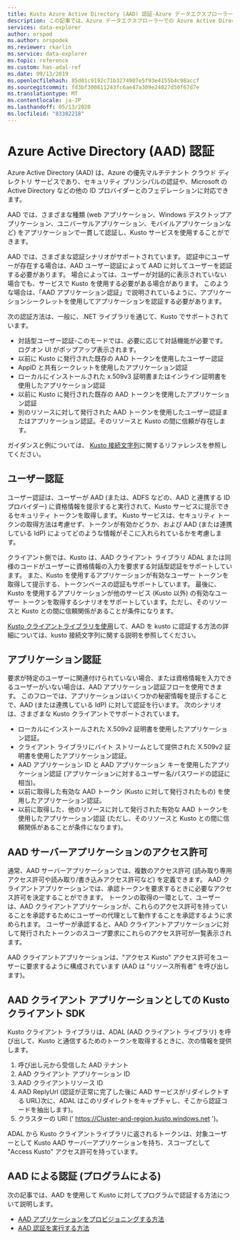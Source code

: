 ```yaml
---
title: Kusto Azure Active Directory (AAD) 認証-Azure データエクスプローラー
description: この記事では、Azure データエクスプローラーでの Azure Active Directory (AAD) 認証について説明します。
services: data-explorer
author: orspod
ms.author: orspodek
ms.reviewer: rkarlin
ms.service: data-explorer
ms.topic: reference
ms.custom: has-adal-ref
ms.date: 09/13/2019
ms.openlocfilehash: 85d01c9192c71b3274907e5f93e4155b4c98accf
ms.sourcegitcommit: fd3bf300811243fc6ae47a309e24027d50f67d7e
ms.translationtype: MT
ms.contentlocale: ja-JP
ms.lasthandoff: 05/13/2020
ms.locfileid: "83382218"
---
```

# <a name="azure-active-directory-aad-authentication"></a>Azure Active Directory (AAD) 認証

Azure Active Directory (AAD) は、Azure の優先マルチテナント クラウド ディレクトリ サービスであり、セキュリティ プリンシパルの認証や、Microsoft の Active Directory などの他の ID プロバイダーとのフェデレーションに対応できます。

AAD では、さまざまな種類 (web アプリケーション、Windows デスクトップアプリケーション、ユニバーサルアプリケーション、モバイルアプリケーションなど) をアプリケーションで一貫して認証し、Kusto サービスを使用することができます。

AAD では、さまざまな認証シナリオがサポートされています。
認証中にユーザーが存在する場合は、AAD ユーザー認証によって AAD に対してユーザーを認証する必要があります。
場合によっては、ユーザーが対話的に表示されていない場合でも、サービスで Kusto を使用する必要がある場合があります。 このような場合は、「AAD アプリケーション認証」で説明されているように、アプリケーションシークレットを使用してアプリケーションを認証する必要があります。

次の認証方法は、一般に、.NET ライブラリを通じて、Kusto でサポートされています。

* 対話型ユーザー認証-このモードでは、必要に応じて対話機能が必要です。ログオン UI がポップアップ表示されます。
* 以前に Kusto に発行された既存の AAD トークンを使用したユーザー認証
* AppID と共有シークレットを使用したアプリケーション認証
* ローカルにインストールされた x.509v3 証明書またはインライン証明書を使用したアプリケーション認証
* 以前に Kusto に発行された既存の AAD トークンを使用したアプリケーション認証
* 別のリソースに対して発行された AAD トークンを使用したユーザー認証またはアプリケーション認証。そのリソースと Kusto の間に信頼が存在します。

ガイダンスと例については、 [Kusto 接続文字列](../../api/connection-strings/kusto.md)に関するリファレンスを参照してください。

## <a name="user-authentication"></a>ユーザー認証

ユーザー認証は、ユーザーが AAD (または、ADFS などの、AAD と連携する ID プロバイダー) に資格情報を提示すると実行されて、Kusto サービスに提示できるセキュリティ トークンを取得します。 Kusto サービスは、セキュリティ トークンの取得方法は考慮せず、トークンが有効かどうか、および AAD (または連携している IdP) によってどのような情報がそこに入れられているかを考慮します。

クライアント側では、Kusto は、AAD クライアント ライブラリ ADAL または同様のコードがユーザーに資格情報の入力を要求する対話型認証をサポートしています。 また、Kusto を使用するアプリケーションが有効なユーザー トークンを取得して提示する、トークンベースの認証もサポートしています。 最後に、Kusto を使用するアプリケーションが他のサービス (Kusto 以外) の有効なユーザー トークンを取得するシナリオをサポートしています。ただし、そのリソースと Kusto との間に信頼関係があることが条件になります。

[Kusto クライアントライブラリを使用](../../api/connection-strings/kusto.md)して、AAD を kusto に認証する方法の詳細については、kusto 接続文字列に関する説明を参照してください。

## <a name="application-authentication"></a>アプリケーション認証

要求が特定のユーザーに関連付けられていない場合、または資格情報を入力できるユーザーがいない場合は、AAD アプリケーション認証フローを使用できます。 このフローでは、アプリケーションはいくつかの秘密情報を提示することで、AAD (または連携している IdP) に対して認証を行います。 次のシナリオは、さまざまな Kusto クライアントでサポートされています。

* ローカルにインストールされた X.509v2 証明書を使用したアプリケーション認証。
* クライアント ライブラリにバイト ストリームとして提供された X.509v2 証明書を使用したアプリケーション認証。
* AAD アプリケーション ID と AAD アプリケーション キーを使用したアプリケーション認証 (アプリケーションに対するユーザー名/パスワードの認証に相当)。
* 以前に取得した有効な AAD トークン (Kusto に対して発行されたもの) を使用したアプリケーション認証。
* 以前に取得した、他のリソースに対して発行された有効な AAD トークンを使用したアプリケーション認証 (ただし、そのリソースと Kusto との間に信頼関係があることが条件になります)。

## <a name="aad-server-application-permissions"></a>AAD サーバーアプリケーションのアクセス許可

通常、AAD サーバーアプリケーションでは、複数のアクセス許可 (読み取り専用アクセス許可や読み取り/書き込みアクセス許可など) を定義できます。 AAD クライアントアプリケーションでは、承認トークンを要求するときに必要なアクセス許可を決定することができます。 トークンの取得の一環として、ユーザーは、AAD クライアントアプリケーションが、これらのアクセス許可を持っていることを承認するためにユーザーの代理として動作することを承認するように求められます。 ユーザーが承認すると、AAD クライアントアプリケーションに対して発行されたトークンのスコープ要求にこれらのアクセス許可が一覧表示されます。



AAD クライアントアプリケーションは、"アクセス Kusto" アクセス許可をユーザーに要求するように構成されています (AAD は "リソース所有者" を呼び出します)。

## <a name="kusto-client-sdk-as-an-aad-client-application"></a>AAD クライアント アプリケーションとしての Kusto クライアント SDK

Kusto クライアント ライブラリは、ADAL (AAD クライアント ライブラリ) を呼び出して、Kusto と通信するためのトークンを取得するときに、次の情報を提供します。

1. 呼び出し元から受信した AAD テナント
2. AAD クライアント アプリケーション ID
3. AAD クライアントリソース ID
4. AAD ReplyUrl (認証が正常に完了した後に AAD サービスがリダイレクトする URL)次に、ADAL はこのリダイレクトをキャプチャし、そこから認証コードを抽出します)。
5. クラスターの URI (' https://Cluster-and-region.kusto.windows.net ')。

ADAL から Kusto クライアントライブラリに返されるトークンは、対象ユーザーとして Kusto AAD サーバーアプリケーションを持ち、スコープとして "Access Kusto" アクセス許可を持っています。

## <a name="authenticating-with-aad-programmatically"></a>AAD による認証 (プログラムによる)

次の記事では、AAD を使用して Kusto に対してプログラムで認証する方法について説明します。

* [AAD アプリケーションをプロビジョニングする方法](./how-to-provision-aad-app.md)
* [AAD 認証を実行する方法](./how-to-authenticate-with-aad.md)
